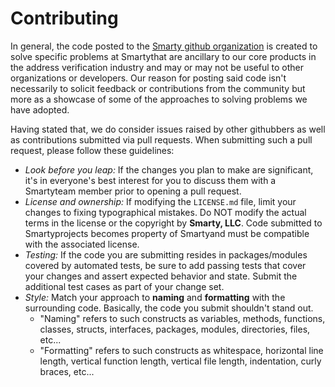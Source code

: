 # Contributing

In general, the code posted to the [Smarty github organization](https://github.com/smarty) is created to solve specific problems at Smartythat are ancillary to our core products in the address verification industry and may or may not be useful to other organizations or developers. Our reason for posting said code isn't necessarily to solicit feedback or contributions from the community but more as a showcase of some of the approaches to solving problems we have adopted.

Having stated that, we do consider issues raised by other githubbers as well as contributions submitted via pull requests. When submitting such a pull request, please follow these guidelines:

- _Look before you leap:_ If the changes you plan to make are significant, it's in everyone's best interest for you to discuss them with a Smartyteam member prior to opening a pull request.
- _License and ownership:_ If modifying the `LICENSE.md` file, limit your changes to fixing typographical mistakes. Do NOT modify the actual terms in the license or the copyright by **Smarty, LLC**. Code submitted to Smartyprojects becomes property of Smartyand must be compatible with the associated license.
- _Testing:_ If the code you are submitting resides in packages/modules covered by automated tests, be sure to add passing tests that cover your changes and assert expected behavior and state. Submit the additional test cases as part of your change set.
- _Style:_ Match your approach to **naming** and **formatting** with the surrounding code. Basically, the code you submit shouldn't stand out.
  - "Naming" refers to such constructs as variables, methods, functions, classes, structs, interfaces, packages, modules, directories, files, etc...
  - "Formatting" refers to such constructs as whitespace, horizontal line length, vertical function length, vertical file length, indentation, curly braces, etc...

